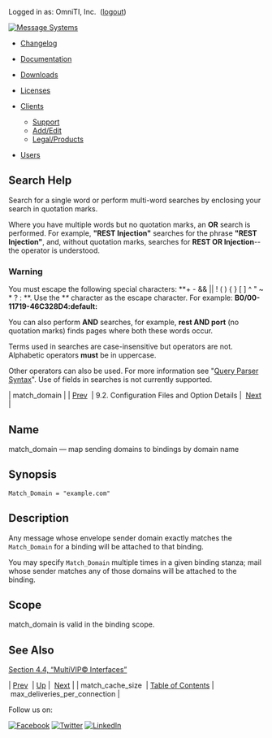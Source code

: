 Logged in as: OmniTI, Inc.  ([logout](https://support.messagesystems.com/logout.php))

[![Message Systems](https://support.messagesystems.com/images/ms-white205.png)](https://support.messagesystems.com/start.php) 

*   [Changelog](https://support.messagesystems.com/start.php?show=changelog)
*   [Documentation](https://support.messagesystems.com/docs/)
*   [Downloads](https://support.messagesystems.com/start.php)

*   [Licenses](https://support.messagesystems.com/license_summary.php)
*   <a href="">Clients</a>
    *   [Support](https://support.messagesystems.com/cs.php)
    *   [Add/Edit](https://support.messagesystems.com/edit_client.php)
    *   [Legal/Products](https://support.messagesystems.com/edit_products.php)
*   [Users](https://support.messagesystems.com/edit_customer.php)

## Search Help

Search for a single word or perform multi-word searches by enclosing your search in quotation marks.

Where you have multiple words but no quotation marks, an **OR** search is performed. For example, **"REST Injection"** searches for the phrase **"REST Injection"**, and, without quotation marks, searches for **REST OR Injection**--the operator is understood.

### Warning

You must escape the following special characters: **+ - && || ! ( ) { } [ ] ^ " ~ * ? : \**. Use the **\** character as the escape character. For example: **B0/00-11719-46C328D4\:default\:**

You can also perform **AND** searches, for example, **rest AND port** (no quotation marks) finds pages where both these words occur.

Terms used in searches are case-insensitive but operators are not. Alphabetic operators **must** be in uppercase.

Other operators can also be used. For more information see "[Query Parser Syntax](https://lucene.apache.org/core/old_versioned_docs/versions/3_0_0/queryparsersyntax.html)". Use of fields in searches is not currently supported.

| match_domain |
| [Prev](conf.ref.match_cache_size.php)  | 9.2. Configuration Files and Option Details |  [Next](conf.ref.max_deliveries_per_connection.php) |

<a name="conf.ref.match_domain"></a>
## Name

match_domain — map sending domains to bindings by domain name

## Synopsis

`Match_Domain = "example.com"`

<a name="idp5644048"></a>
## Description

Any message whose envelope sender domain exactly matches the `Match_Domain` for a binding will be attached to that binding.

You may specify `Match_Domain` multiple times in a given binding stanza; mail whose sender matches any of those domains will be attached to the binding.

<a name="idp5647200"></a>
## Scope

match_domain is valid in the binding scope.

<a name="idp5648832"></a>
## See Also

[Section 4.4, “MultiVIP© Interfaces”](operations.multivip.php "4.4. MultiVIP© Interfaces")

| [Prev](conf.ref.match_cache_size.php)  | [Up](conf.ref.files.php) |  [Next](conf.ref.max_deliveries_per_connection.php) |
| match_cache_size  | [Table of Contents](index.php) |  max_deliveries_per_connection |

Follow us on:

[![Facebook](https://support.messagesystems.com/images/icon-facebook.png)](http://www.facebook.com/messagesystems) [![Twitter](https://support.messagesystems.com/images/icon-twitter.png)](http://twitter.com/#!/MessageSystems) [![LinkedIn](https://support.messagesystems.com/images/icon-linkedin.png)](http://www.linkedin.com/company/message-systems)